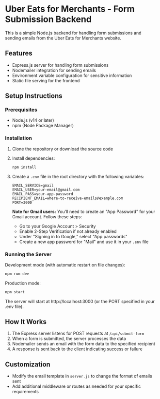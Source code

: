 # Uber Eats for Merchants - Form Submission Backend

This is a simple Node.js backend for handling form submissions and sending emails from the Uber Eats for Merchants website.

## Features

- Express.js server for handling form submissions
- Nodemailer integration for sending emails
- Environment variable configuration for sensitive information
- Static file serving for the frontend

## Setup Instructions

### Prerequisites

- Node.js (v14 or later)
- npm (Node Package Manager)

### Installation

1. Clone the repository or download the source code
2. Install dependencies:
   ```bash
   npm install
   ```

3. Create a `.env` file in the root directory with the following variables:
   ```
   EMAIL_SERVICE=gmail
   EMAIL_USER=your-email@gmail.com
   EMAIL_PASS=your-app-password
   RECIPIENT_EMAIL=where-to-receive-emails@example.com
   PORT=3000
   ```

   **Note for Gmail users:** You'll need to create an "App Password" for your Gmail account. Follow these steps:
   - Go to your Google Account > Security
   - Enable 2-Step Verification if not already enabled
   - Under "Signing in to Google," select "App passwords"
   - Create a new app password for "Mail" and use it in your `.env` file

### Running the Server

Development mode (with automatic restart on file changes):
```bash
npm run dev
```

Production mode:
```bash
npm start
```

The server will start at http://localhost:3000 (or the PORT specified in your .env file).

## How It Works

1. The Express server listens for POST requests at `/api/submit-form`
2. When a form is submitted, the server processes the data
3. Nodemailer sends an email with the form data to the specified recipient
4. A response is sent back to the client indicating success or failure

## Customization

- Modify the email template in `server.js` to change the format of emails sent
- Add additional middleware or routes as needed for your specific requirements 